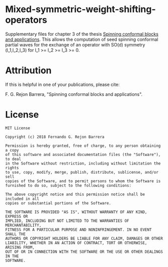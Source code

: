 # Mixed-symmetric-weight-shifting-operators

Supplementary files for chapter 3 of the thesis [Spinning conformal blocks and applications](http://hdl.handle.net/11245.1/9a1855cf-7522-4ba3-8b1c-10e2a2c6358c). This allows the computation of seed spinning conformal partial waves for the exchange of an operator with SO(d) symmetry (l_1,l_2,l_3) for l_1 >= l_2 >= l_3 >= 0. 

# Attribution
If this is helpful in one of your publications, please cite:

F. G. Rejon Barrera, "Spinning conformal blocks and applications".

# License

    MIT License

    Copyright (c) 2018 Fernando G. Rejon Barrera

    Permission is hereby granted, free of charge, to any person obtaining a copy
    of this software and associated documentation files (the "Software"), to deal
    in the Software without restriction, including without limitation the rights
    to use, copy, modify, merge, publish, distribute, sublicense, and/or sell
    copies of the Software, and to permit persons to whom the Software is
    furnished to do so, subject to the following conditions:

    The above copyright notice and this permission notice shall be included in all
    copies or substantial portions of the Software.

    THE SOFTWARE IS PROVIDED "AS IS", WITHOUT WARRANTY OF ANY KIND, EXPRESS OR
    IMPLIED, INCLUDING BUT NOT LIMITED TO THE WARRANTIES OF MERCHANTABILITY,
    FITNESS FOR A PARTICULAR PURPOSE AND NONINFRINGEMENT. IN NO EVENT SHALL THE
    AUTHORS OR COPYRIGHT HOLDERS BE LIABLE FOR ANY CLAIM, DAMAGES OR OTHER
    LIABILITY, WHETHER IN AN ACTION OF CONTRACT, TORT OR OTHERWISE, ARISING FROM,
    OUT OF OR IN CONNECTION WITH THE SOFTWARE OR THE USE OR OTHER DEALINGS IN THE
    SOFTWARE.
